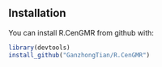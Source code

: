## Installation

You can install R.CenGMR from github with:

``` r
library(devtools)
install_github("GanzhongTian/R.CenGMR")
```
